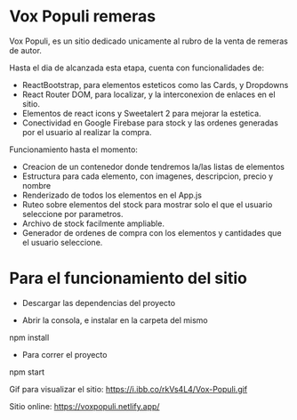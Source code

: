 # Vox Populi remeras 

Vox Populi, es un sitio dedicado unicamente al rubro de la venta de remeras de autor.

Hasta el dia de alcanzada esta etapa, cuenta con funcionalidades de:
* ReactBootstrap, para elementos esteticos como las Cards, y Dropdowns
* React Router DOM, para localizar, y la interconexion de enlaces en el sitio.
* Elementos de react icons y Sweetalert 2 para mejorar la estetica.
* Conectividad en Google Firebase para stock y las ordenes generadas por el usuario al realizar la compra.

Funcionamiento hasta el momento:
* Creacion de un contenedor donde tendremos la/las listas de elementos
* Estructura para cada elemento, con imagenes, descripcion, precio y nombre
* Renderizado de todos los elementos en el App.js
* Ruteo sobre elementos del stock para mostrar solo el que el usuario seleccione por parametros.
* Archivo de stock facilmente ampliable.
* Generador de ordenes de compra con los elementos y cantidades que el usuario seleccione.

# Para el funcionamiento del sitio

* Descargar las dependencias del proyecto

* Abrir la consola, e instalar en la carpeta del mismo

 npm install

* Para correr el proyecto

npm start

Gif para visualizar el sitio:
https://i.ibb.co/rkVs4L4/Vox-Populi.gif

Sitio online:
https://voxpopuli.netlify.app/